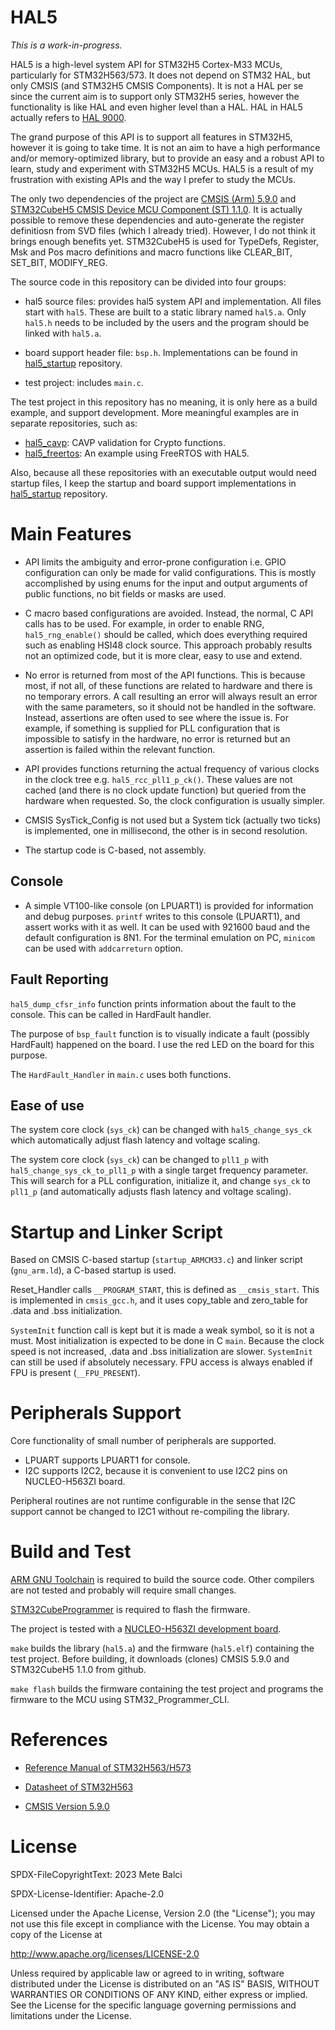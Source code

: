 
# HAL5

*This is a work-in-progress.*

HAL5 is a high-level system API for STM32H5 Cortex-M33 MCUs, particularly for STM32H563/573. It does not depend on STM32 HAL, but only CMSIS (and STM32H5 CMSIS Components). It is not a HAL per se since the current aim is to support only STM32H5 series, however the functionality is like HAL and even higher level than a HAL. HAL in HAL5 actually refers to [HAL 9000](https://en.wikipedia.org/wiki/HAL_9000).

The grand purpose of this API is to support all features in STM32H5, however it is going to take time. It is not an aim to have a high performance and/or memory-optimized library, but to provide an easy and a robust API to learn, study and experiment with STM32H5 MCUs. HAL5 is a result of my frustration with existing APIs and the way I prefer to study the MCUs.

The only two dependencies of the project are [CMSIS (Arm) 5.9.0](https://github.com/ARM-software/CMSIS_5) and [STM32CubeH5 CMSIS Device MCU Component (ST) 1.1.0](https://github.com/STMicroelectronics/cmsis_device_h5). It is actually possible to remove these dependencies and auto-generate the register definitiosn from SVD files (which I already tried). However, I do not think it brings enough benefits yet. STM32CubeH5 is used for TypeDefs, Register, Msk and Pos macro definitions and macro functions like CLEAR_BIT, SET_BIT, MODIFY_REG.

The source code in this repository can be divided into four groups:

- hal5 source files: provides hal5 system API and implementation. All files start with `hal5`. These are built to a static library named `hal5.a`. Only `hal5.h` needs to be included by the users and the program should be linked with `hal5.a`.

- board support header file: `bsp.h`. Implementations can be found in [hal5_startup](https://github.com/metebalci/hal5_startup) repository.

- test project: includes `main.c`.

The test project in this repository has no meaning, it is only here as a build example, and support development. More meaningful examples are in separate repositories, such as:

- [hal5_cavp](https://github.com/metebalci/hal5_cavp): CAVP validation for Crypto functions.
- [hal5_freertos](https://github.com/metebalci/hal5_freertos): An example using FreeRTOS with HAL5.

Also, because all these repositories with an executable output would need startup files, I keep the startup and board support implementations in [hal5_startup](https://github.com/metebalci/hal5_startup) repository.

# Main Features

- API limits the ambiguity and error-prone configuration i.e. GPIO configuration can only be made for valid configurations. This is mostly accomplished by using enums for the input and output arguments of public functions, no bit fields or masks are used.

- C macro based configurations are avoided. Instead, the normal, C API calls has to be used. For example, in order to enable RNG, `hal5_rng_enable()` should be called, which does everything required such as enabling HSI48 clock source. This approach probably results not an optimized code, but it is more clear, easy to use and extend.

- No error is returned from most of the API functions. This is because most, if not all, of these functions are related to hardware and there is no temporary errors. A call resulting an error will always result an error with the same parameters, so it should not be handled in the software. Instead, assertions are often used to see where the issue is. For example, if something is supplied for PLL configuration that is impossible to satisfy in the hardware, no error is returned but an assertion is failed within the relevant function.

- API provides functions returning the actual frequency of various clocks in the clock tree e.g. `hal5_rcc_pll1_p_ck()`. These values are not cached (and there is no clock update function) but queried from the hardware when requested. So, the clock configuration is usually simpler.

- CMSIS SysTick_Config is not used but a System tick (actually two ticks) is implemented, one in millisecond, the other is in second resolution.

- The startup code is C-based, not assembly.

## Console

- A simple VT100-like console (on LPUART1) is provided for information and debug purposes. `printf` writes to this console (LPUART1), and assert works with it as well. It can be used with 921600 baud and the default configuration is 8N1. For the terminal emulation on PC, `minicom` can be used with `addcarreturn` option.

## Fault Reporting

`hal5_dump_cfsr_info` function prints information about the fault to the console. This can be called in HardFault handler.

The purpose of `bsp_fault` function is to visually indicate a fault (possibly HardFault) happened on the board. I use the red LED on the board for this purpose.

The `HardFault_Handler` in `main.c` uses both functions. 

## Ease of use 

The system core clock (`sys_ck`) can be changed with `hal5_change_sys_ck` which automatically adjust flash latency and voltage scaling.

The system core clock (`sys_ck`) can be changed to `pll1_p` with `hal5_change_sys_ck_to_pll1_p` with a single target frequency parameter. This will search for a PLL configuration, initialize it, and change `sys_ck` to `pll1_p` (and automatically adjusts flash latency and voltage scaling).

# Startup and Linker Script

Based on CMSIS C-based startup (`startup_ARMCM33.c`) and linker script (`gnu_arm.ld`), a C-based startup is used.

Reset_Handler calls `__PROGRAM_START`, this is defined as `__cmsis_start`. This is implemented in `cmsis_gcc.h`, and it uses copy_table and zero_table for .data and .bss initialization.

`SystemInit` function call is kept but it is made a weak symbol, so it is not a must. Most initialization is expected to be done in C `main`. Because the clock speed is not increased, .data and .bss initialization are slower. `SystemInit` can still be used if absolutely necessary. FPU access is always enabled if FPU is present (`__FPU_PRESENT`).

# Peripherals Support

Core functionality of small number of peripherals are supported.

- LPUART supports LPUART1 for console. 
- I2C supports I2C2, because it is convenient to use I2C2 pins on NUCLEO-H563ZI board.

Peripheral routines are not runtime configurable in the sense that I2C support cannot be changed to I2C1 without re-compiling the library.

# Build and Test

[ARM GNU Toolchain](https://developer.arm.com/downloads/-/arm-gnu-toolchain-downloads) is required to build the source code. Other compilers are not tested and probably will require small changes.

[STM32CubeProgrammer](https://www.st.com/en/development-tools/stm32cubeprog.html) is required to flash the firmware.

The project is tested with a [NUCLEO-H563ZI development board](https://www.st.com/en/evaluation-tools/nucleo-h563zi.html).

`make` builds the library (`hal5.a`) and the firmware (`hal5.elf`) containing the test project. Before building, it downloads (clones) CMSIS 5.9.0 and STM32CubeH5 1.1.0 from github.

`make flash` builds the firmware containing the test project and programs the firmware to the MCU using STM32_Programmer_CLI.

# References

- [Reference Manual of STM32H563/H573](https://www.st.com/resource/en/reference_manual/rm0481-stm32h563h573-and-stm32h562-armbased-32bit-mcus-stmicroelectronics.pdf)

- [Datasheet of STM32H563](https://www.st.com/resource/en/datasheet/stm32h562ag.pdf)

- [CMSIS Version 5.9.0](https://www.keil.com/pack/doc/CMSIS/General/html/index.html)

# License

SPDX-FileCopyrightText: 2023 Mete Balci

SPDX-License-Identifier: Apache-2.0

Licensed under the Apache License, Version 2.0 (the "License");
you may not use this file except in compliance with the License.
You may obtain a copy of the License at

http://www.apache.org/licenses/LICENSE-2.0

Unless required by applicable law or agreed to in writing, software
distributed under the License is distributed on an "AS IS" BASIS,
WITHOUT WARRANTIES OR CONDITIONS OF ANY KIND, either express or implied.
See the License for the specific language governing permissions and
limitations under the License.
